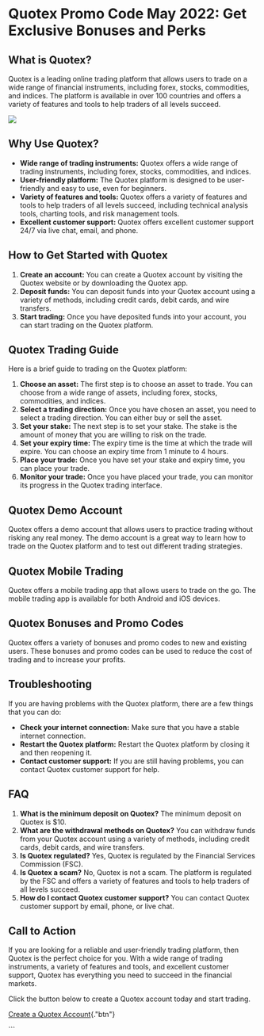 # Quotex Promo Code May 2022: Get Exclusive Bonuses and Perks

## What is Quotex?

Quotex is a leading online trading platform that allows users to trade
on a wide range of financial instruments, including forex, stocks,
commodities, and indices. The platform is available in over 100
countries and offers a variety of features and tools to help traders of
all levels succeed.

[![](https://static.quotex.io/files/4_en/300_250.jpg)](https://traff.sbs/brokerqxlid)

## Why Use Quotex?

-   **Wide range of trading instruments:** Quotex offers a wide range of
    trading instruments, including forex, stocks, commodities, and
    indices.
-   **User-friendly platform:** The Quotex platform is designed to be
    user-friendly and easy to use, even for beginners.
-   **Variety of features and tools:** Quotex offers a variety of
    features and tools to help traders of all levels succeed, including
    technical analysis tools, charting tools, and risk management tools.
-   **Excellent customer support:** Quotex offers excellent customer
    support 24/7 via live chat, email, and phone.

## How to Get Started with Quotex

1.  **Create an account:** You can create a Quotex account by visiting
    the Quotex website or by downloading the Quotex app.
2.  **Deposit funds:** You can deposit funds into your Quotex account
    using a variety of methods, including credit cards, debit cards, and
    wire transfers.
3.  **Start trading:** Once you have deposited funds into your account,
    you can start trading on the Quotex platform.

## Quotex Trading Guide

Here is a brief guide to trading on the Quotex platform:

1.  **Choose an asset:** The first step is to choose an asset to trade.
    You can choose from a wide range of assets, including forex, stocks,
    commodities, and indices.
2.  **Select a trading direction:** Once you have chosen an asset, you
    need to select a trading direction. You can either buy or sell the
    asset.
3.  **Set your stake:** The next step is to set your stake. The stake is
    the amount of money that you are willing to risk on the trade.
4.  **Set your expiry time:** The expiry time is the time at which the
    trade will expire. You can choose an expiry time from 1 minute to 4
    hours.
5.  **Place your trade:** Once you have set your stake and expiry time,
    you can place your trade.
6.  **Monitor your trade:** Once you have placed your trade, you can
    monitor its progress in the Quotex trading interface.

## Quotex Demo Account

Quotex offers a demo account that allows users to practice trading
without risking any real money. The demo account is a great way to learn
how to trade on the Quotex platform and to test out different trading
strategies.

## Quotex Mobile Trading

Quotex offers a mobile trading app that allows users to trade on the go.
The mobile trading app is available for both Android and iOS devices.

## Quotex Bonuses and Promo Codes

Quotex offers a variety of bonuses and promo codes to new and existing
users. These bonuses and promo codes can be used to reduce the cost of
trading and to increase your profits.

## Troubleshooting

If you are having problems with the Quotex platform, there are a few
things that you can do:

-   **Check your internet connection:** Make sure that you have a stable
    internet connection.
-   **Restart the Quotex platform:** Restart the Quotex platform by
    closing it and then reopening it.
-   **Contact customer support:** If you are still having problems, you
    can contact Quotex customer support for help.

## FAQ

1.  **What is the minimum deposit on Quotex?** The minimum deposit on
    Quotex is \$10.
2.  **What are the withdrawal methods on Quotex?** You can withdraw
    funds from your Quotex account using a variety of methods, including
    credit cards, debit cards, and wire transfers.
3.  **Is Quotex regulated?** Yes, Quotex is regulated by the Financial
    Services Commission (FSC).
4.  **Is Quotex a scam?** No, Quotex is not a scam. The platform is
    regulated by the FSC and offers a variety of features and tools to
    help traders of all levels succeed.
5.  **How do I contact Quotex customer support?** You can contact Quotex
    customer support by email, phone, or live chat.

## Call to Action

If you are looking for a reliable and user-friendly trading platform,
then Quotex is the perfect choice for you. With a wide range of trading
instruments, a variety of features and tools, and excellent customer
support, Quotex has everything you need to succeed in the financial
markets.

Click the button below to create a Quotex account today and start
trading.

[Create a Quotex
Account](\%22https://traff.sbs/brokerqxsignup\%22){."btn"}

\`\`\`

